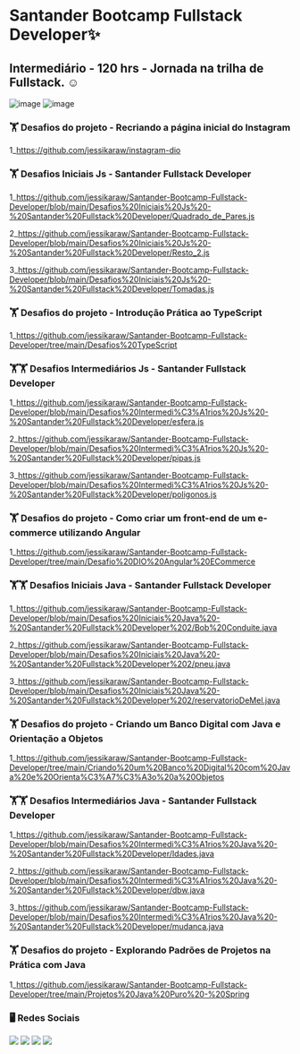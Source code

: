 # Santander Bootcamp Fullstack Developer✨
 ## Intermediário - 120 hrs - Jornada na trilha de Fullstack. ☺ 
 
![image](https://user-images.githubusercontent.com/93353985/183442348-4e5febb6-8300-40b7-a112-0ac54d722f37.png)
![image](https://user-images.githubusercontent.com/93353985/183442500-7e69a08d-4792-4ede-ae8c-49a7d31ad92d.png)


### 🏋️‍ Desafios do projeto - Recriando a página inicial do Instagram
1_https://github.com/jessikaraw/instagram-dio
  
### 🏋️‍ Desafios Iniciais Js - Santander Fullstack Developer
1_https://github.com/jessikaraw/Santander-Bootcamp-Fullstack-Developer/blob/main/Desafios%20Iniciais%20Js%20-%20Santander%20Fullstack%20Developer/Quadrado_de_Pares.js

2_https://github.com/jessikaraw/Santander-Bootcamp-Fullstack-Developer/blob/main/Desafios%20Iniciais%20Js%20-%20Santander%20Fullstack%20Developer/Resto_2.js

3_https://github.com/jessikaraw/Santander-Bootcamp-Fullstack-Developer/blob/main/Desafios%20Iniciais%20Js%20-%20Santander%20Fullstack%20Developer/Tomadas.js

### 🏋️‍ Desafios do projeto - Introdução Prática ao TypeScript
1_https://github.com/jessikaraw/Santander-Bootcamp-Fullstack-Developer/tree/main/Desafios%20TypeScript
  
### 🏋️‍🏋️‍ Desafios Intermediários Js - Santander Fullstack Developer
1_https://github.com/jessikaraw/Santander-Bootcamp-Fullstack-Developer/blob/main/Desafios%20Intermedi%C3%A1rios%20Js%20-%20Santander%20Fullstack%20Developer/esfera.js
  
2_https://github.com/jessikaraw/Santander-Bootcamp-Fullstack-Developer/blob/main/Desafios%20Intermedi%C3%A1rios%20Js%20-%20Santander%20Fullstack%20Developer/pipas.js

3_https://github.com/jessikaraw/Santander-Bootcamp-Fullstack-Developer/blob/main/Desafios%20Intermedi%C3%A1rios%20Js%20-%20Santander%20Fullstack%20Developer/poligonos.js

### 🏋️‍ Desafios do projeto - Como criar um front-end de um e-commerce utilizando Angular
1_https://github.com/jessikaraw/Santander-Bootcamp-Fullstack-Developer/tree/main/Desafio%20DIO%20Angular%20ECommerce

### 🏋️‍🏋️‍ Desafios Iniciais Java - Santander Fullstack Developer
1_https://github.com/jessikaraw/Santander-Bootcamp-Fullstack-Developer/blob/main/Desafios%20Iniciais%20Java%20-%20Santander%20Fullstack%20Developer%202/Bob%20Conduite.java
  
2_https://github.com/jessikaraw/Santander-Bootcamp-Fullstack-Developer/blob/main/Desafios%20Iniciais%20Java%20-%20Santander%20Fullstack%20Developer%202/pneu.java

3_https://github.com/jessikaraw/Santander-Bootcamp-Fullstack-Developer/blob/main/Desafios%20Iniciais%20Java%20-%20Santander%20Fullstack%20Developer%202/reservatorioDeMel.java

### 🏋️‍ Desafios do projeto - Criando um Banco Digital com Java e Orientação a Objetos
1_https://github.com/jessikaraw/Santander-Bootcamp-Fullstack-Developer/tree/main/Criando%20um%20Banco%20Digital%20com%20Java%20e%20Orienta%C3%A7%C3%A3o%20a%20Objetos

### 🏋️‍🏋️‍ Desafios Intermediários Java - Santander Fullstack Developer
1_https://github.com/jessikaraw/Santander-Bootcamp-Fullstack-Developer/blob/main/Desafios%20Intermedi%C3%A1rios%20Java%20-%20Santander%20Fullstack%20Developer/Idades.java
  
2_https://github.com/jessikaraw/Santander-Bootcamp-Fullstack-Developer/blob/main/Desafios%20Intermedi%C3%A1rios%20Java%20-%20Santander%20Fullstack%20Developer/dbw.java

3_https://github.com/jessikaraw/Santander-Bootcamp-Fullstack-Developer/blob/main/Desafios%20Intermedi%C3%A1rios%20Java%20-%20Santander%20Fullstack%20Developer/mudanca.java

### 🏋️‍ Desafios do projeto - Explorando Padrões de Projetos na Prática com Java
1_https://github.com/jessikaraw/Santander-Bootcamp-Fullstack-Developer/tree/main/Projetos%20Java%20Puro%20-%20Spring
  
### 🖥️ Redes Sociais
<div> 
 <a href="https://www.linkedin.com/in/jessika-oliveira/" target="_blank"><img src="https://img.shields.io/badge/-LinkedIn-%230077B5?style=for-the-badge&logo=linkedin&logoColor=white" target="_blank"></a> 
    <a href="https://spectacled-cheek-815.notion.site/Jessika-de-Oliveira-Ferreira-6cdd87fa550d4acbb9eb92804b6d8990" target="_blank"><img src="https://img.shields.io/badge/Notion-000000?style=for-the-badge&logo=notion&logoColor=white" target="_blank"></a> 
  <a href="https://instagram.com/jessikof_" target="_blank"><img src="https://img.shields.io/badge/-Instagram-%23E4405F?style=for-the-badge&logo=instagram&logoColor=white" target="_blank"></a>
  <a href = "mailto:jessika.o.ferreira@hotmail.com"><img src="https://img.shields.io/badge/-Gmail-%23333?style=for-the-badge&logo=gmail&logoColor=white" target="_blank"></a>
  
